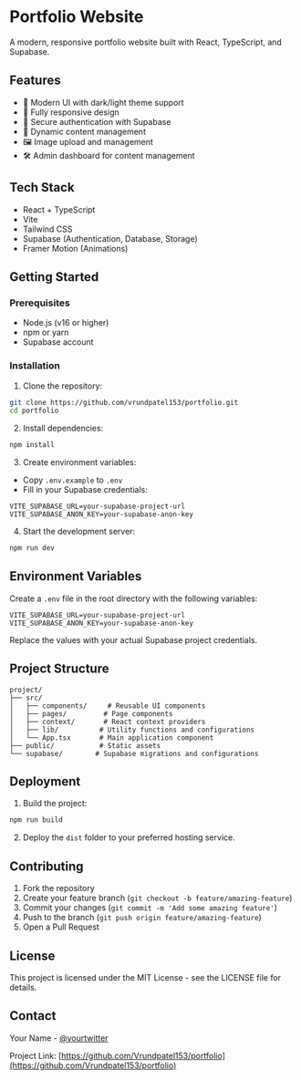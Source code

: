 # Portfolio Website

A modern, responsive portfolio website built with React, TypeScript, and Supabase.

## Features

- 🎨 Modern UI with dark/light theme support
- 📱 Fully responsive design
- 🔐 Secure authentication with Supabase
- 📝 Dynamic content management
- 🖼️ Image upload and management
- 🛠️ Admin dashboard for content management

## Tech Stack

- React + TypeScript
- Vite
- Tailwind CSS
- Supabase (Authentication, Database, Storage)
- Framer Motion (Animations)

## Getting Started

### Prerequisites

- Node.js (v16 or higher)
- npm or yarn
- Supabase account

### Installation

1. Clone the repository:
```bash
git clone https://github.com/vrundpatel153/portfolio.git
cd portfolio
```

2. Install dependencies:
```bash
npm install
```

3. Create environment variables:
- Copy `.env.example` to `.env`
- Fill in your Supabase credentials:
```
VITE_SUPABASE_URL=your-supabase-project-url
VITE_SUPABASE_ANON_KEY=your-supabase-anon-key
```

4. Start the development server:
```bash
npm run dev
```

## Environment Variables

Create a `.env` file in the root directory with the following variables:

```
VITE_SUPABASE_URL=your-supabase-project-url
VITE_SUPABASE_ANON_KEY=your-supabase-anon-key
```

Replace the values with your actual Supabase project credentials.

## Project Structure

```
project/
├── src/
│   ├── components/     # Reusable UI components
│   ├── pages/         # Page components
│   ├── context/       # React context providers
│   ├── lib/          # Utility functions and configurations
│   └── App.tsx       # Main application component
├── public/           # Static assets
└── supabase/        # Supabase migrations and configurations
```

## Deployment

1. Build the project:
```bash
npm run build
```

2. Deploy the `dist` folder to your preferred hosting service.

## Contributing

1. Fork the repository
2. Create your feature branch (`git checkout -b feature/amazing-feature`)
3. Commit your changes (`git commit -m 'Add some amazing feature'`)
4. Push to the branch (`git push origin feature/amazing-feature`)
5. Open a Pull Request

## License

This project is licensed under the MIT License - see the LICENSE file for details.

## Contact

Your Name - [@yourtwitter](https://twitter.com/VrundPatel1535)

Project Link: [https://github.com/Vrundpatel153/portfolio](https://github.com/Vrundpatel153/portfolio) 
